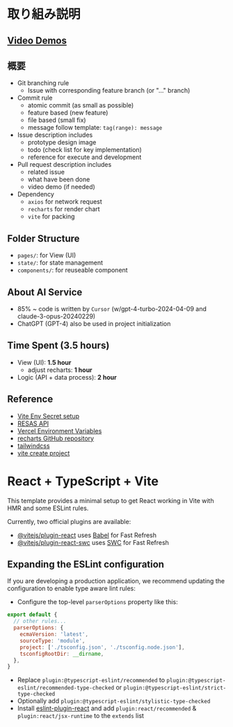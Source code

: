 # 取り組み説明
## [Video Demos](https://drive.google.com/drive/folders/19oRZD7ZIvvf1xyQAok4iJpH_dGu3vAQR?usp=drive_link)

## 概要
- Git branching rule
   - Issue with corresponding feature branch (or "..." branch)
- Commit rule
  - atomic commit (as small as possible)
  - feature based (new feature)
  - file based (small fix)
  - message follow template: `tag(range): message`
- Issue description includes
  - prototype design image
  - todo (check list for key implementation)
  - reference for execute and development
- Pull request description includes
  - related issue
  - what have been done
  - video demo (if needed)
- Dependency
  - `axios` for network request
  - `recharts` for render chart
  - `vite` for packing

## Folder Structure
- `pages/`: for View (UI)
- `state/`: for state management
- `components/`: for reuseable component

## About AI Service
- 85% ~ code is written by `Cursor` (w/gpt-4-turbo-2024-04-09 and claude-3-opus-20240229)
- ChatGPT (GPT-4) also be used in project initialization

## Time Spent (**3.5 hours**)

- View (UI): **1.5 hour**
  - adjust recharts: **1 hour**
- Logic (API + data process): **2 hour**


## Reference
- [Vite Env Secret setup](https://vitejs.cn/vite3-cn/guide/env-and-mode.html#modes)
- [RESAS API](https://opendata.resas-portal.go.jp/docs/api/v1/index.html)
- [Vercel Environment Variables](https://vercel.com/docs/projects/environment-variables)
- [recharts GitHub repository](https://github.com/recharts/recharts)
- [tailwindcss](https://www.tailwindcss.cn/docs/installation/using-postcss)
- [vite create project](https://vitejs.cn/vite3-cn/guide/#scaffolding-your-first-vite-project)

# React + TypeScript + Vite

This template provides a minimal setup to get React working in Vite with HMR and some ESLint rules.

Currently, two official plugins are available:

- [@vitejs/plugin-react](https://github.com/vitejs/vite-plugin-react/blob/main/packages/plugin-react/README.md) uses [Babel](https://babeljs.io/) for Fast Refresh
- [@vitejs/plugin-react-swc](https://github.com/vitejs/vite-plugin-react-swc) uses [SWC](https://swc.rs/) for Fast Refresh

## Expanding the ESLint configuration

If you are developing a production application, we recommend updating the configuration to enable type aware lint rules:

- Configure the top-level `parserOptions` property like this:

```js
export default {
  // other rules...
  parserOptions: {
    ecmaVersion: 'latest',
    sourceType: 'module',
    project: ['./tsconfig.json', './tsconfig.node.json'],
    tsconfigRootDir: __dirname,
  },
}
```

- Replace `plugin:@typescript-eslint/recommended` to `plugin:@typescript-eslint/recommended-type-checked` or `plugin:@typescript-eslint/strict-type-checked`
- Optionally add `plugin:@typescript-eslint/stylistic-type-checked`
- Install [eslint-plugin-react](https://github.com/jsx-eslint/eslint-plugin-react) and add `plugin:react/recommended` & `plugin:react/jsx-runtime` to the `extends` list
